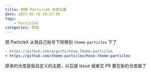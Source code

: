 ```yaml
---
title: 转移 ParticleX 仓库位置
date: 2023-05-18 19:27:56
tags:
    - ParticleX
categories: 其他
---
```


把 ParticleX 从我自己账号下转移到 `theme-particlex` 下了

<!-- more -->

``` diff
- https://github.com/argvchs/hexo-theme-particlex
+ https://github.com/theme-particlex/hexo-theme-particlex
```

原来的仓库是我自定义的主题，以后提 Issue 或者交 PR 要在新的仓库做了
